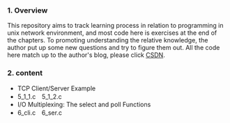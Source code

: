 ### **1. Overview**

This repository aims to track learning process in relation to programming in unix network environment, and most code here is exercises at the end of the chapters. To promoting understanding the relative knowledge, the author put up some new questions and try to figure them out. All the code here match up to the author's blog, please click [CSDN](http://blog.csdn.net/column/details/19763.html).
### **2. content**
- TCP Client/Server Example
 - 5_1_1.c　5_1_2.c
- I/O Multiplexing: The select and poll Functions
 - 6_cli.c　6_ser.c
